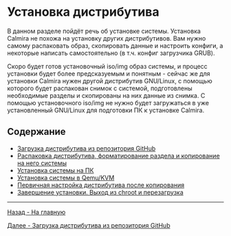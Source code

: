 # Установка дистрибутива

В данном разделе пойдёт речь об установке системы. Установка Calmira не похожа на установку других дистрибутивов. Вам нужно самому распаковать образ, скопировать данные и настроить конфиги, а некоторые написать самостоятельно (в т.ч. конфиг загрузчика GRUB).

Скоро будет готов установочный iso/img образ системы, и процесс установки будет более предсказуемым и понятным - сейчас же для установки Calmira нужен другой дистрибутив GNU/Linux, с помощью которого будет распакован снимок с системой, подготовлены необходимые разделы и скопированы на них данные из снимка. С помощью установочного iso/img не нужно будет загружаться в уже установленный GNU/Linux для подготовки ПК к установке Calmira.

## Содержание

* [Загрузка дистрибутива из репозитория GitHub](download.md)
* [Распаковка дистрибутива, форматирование раздела и копирование на него системы](unpack.md)
* [Установка системы на ПК](install_sys.md)
* [Установка системы в Qemu/KVM](install_qemu.md)
* [Первичная настройка дистрибутива после копирования](setting_up.md)
* [Завершение установки. Выход из chroot и перезагрузка](exit.md)

***

[Назад - На главную](../README.md)

[Далее - Загрузка дистрибутива из репозитория GitHub](download.md)
